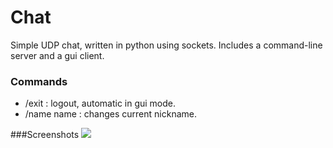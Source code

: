 Chat
=
Simple UDP chat, written in python using sockets.
Includes a command-line server and a gui client.

### Commands
* /exit : logout, automatic in gui mode.
* /name name : changes current nickname.

###Screenshots
![](http://i.minus.com/iRai6hJGcbHjZ.png)
